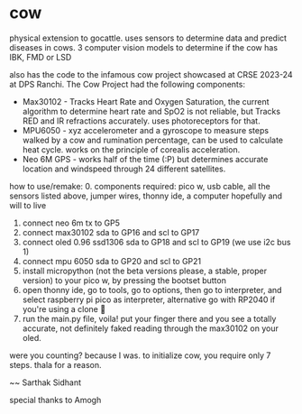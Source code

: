 # cow
physical extension to gocattle. uses sensors to determine data and predict diseases in cows.
3 computer vision models to determine if the cow has IBK, FMD or LSD

also has the code to the infamous cow project showcased at CRSE 2023-24 at DPS Ranchi.
The Cow Project had the following components:
- Max30102 - Tracks Heart Rate and Oxygen Saturation, the current algorithm to determine heart rate and SpO2 is not reliable, but Tracks RED and IR refractions accurately. uses photoreceptors for that.
- MPU6050 - xyz accelerometer and a gyroscope to measure steps walked by a cow and rumination 
percentage, can be used to calculate heat cycle. works on the principle of corealis acceleration.
- Neo 6M GPS - works half of the time (:P) but determines accurate location and windspeed through 24 different satellites.

how to use/remake:
0. components required: pico w, usb cable, all the sensors listed above, jumper wires, thonny ide, a computer hopefully and will to live
1. connect neo 6m tx to GP5
2. connect max30102 sda to GP16 and scl to GP17
3. connect oled 0.96 ssd1306 sda to GP18 and scl to GP19 (we use i2c bus 1)
4. connect mpu 6050 sda to GP20 and scl to GP21
5. install micropython (not the beta versions please, a stable, proper version) to your pico w, by pressing the bootset button
6. open thonny ide, go to tools, go to options, then go to interpreter, and select raspberry pi pico as interpreter, alternative go with RP2040 if you're using a clone 🤡
7. run the main.py file, voila! put your finger there and you see a totally accurate, not definitely faked reading through the max30102 on your oled.

were you counting? because I was. to initialize cow, you require only 7 steps. thala for a reason.


~~ Sarthak Sidhant

special thanks to Amogh

